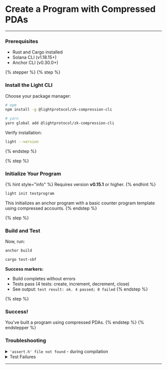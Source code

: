 

# Create a Program with Compressed PDAs

***

### Prerequisites

* Rust and Cargo installed
* Solana CLI (v1.18.15+)
* Anchor CLI (v0.30.0+)

{% stepper %}
{% step %}
### Install the Light CLI

Choose your package manager:

```bash
# npm
npm install -g @lightprotocol/zk-compression-cli

# yarn  
yarn global add @lightprotocol/zk-compression-cli
```

Verify installation:

```bash
light --version
```
{% endstep %}

{% step %}
### Initialize Your Program

{% hint style="info" %}
Requires version **v0.15.1** or higher.
{% endhint %}

```bash
light init testprogram
```

This initializes an anchor program with a basic counter program template using compressed accounts.
{% endstep %}

{% step %}
### Build and Test

Now, run:

```bash
anchor build
```

```bash
cargo test-sbf
```

**Success markers:**

* Build completes without errors
* Tests pass (4 tests: create, increment, decrement, close)
* See output: `test result: ok. 4 passed; 0 failed`
{% endstep %}

{% step %}
### Success!

You've built a program using compressed PDAs.
{% endstep %}
{% endstepper %}

### Troubleshooting

<details>

<summary><code>'assert.h' file not found</code> - during compilation</summary>

Build Errors on macOS

If you see `'assert.h' file not found`:

```bash
export CC=$(xcrun -find clang)
export SDKROOT=$(xcrun --show-sdk-path)
cargo clean
anchor build
```

#### Example Log

The following warnings were emitted during compilation:

```
warning: blake3@1.5.1: In file included from c/blake3_neon.c:1:
warning: blake3@1.5.1: c/blake3_impl.h:4:10: fatal error: 'assert.h' file not found
warning: blake3@1.5.1:     4 | #include <assert.h>
warning: blake3@1.5.1:       |          ^~~~~~~~~~
warning: blake3@1.5.1: 1 error generated.

error: failed to run custom build command for `blake3 v1.5.1`

Caused by:
  process didn't exit successfully: `/Users/you/testprogram/target/release/build/blake3-ac41d29c2eabe052/build-script-build` (exit status: 1)
  --- stdout
  cargo:rerun-if-env-changed=CARGO_FEATURE_PURE
  cargo:rerun-if-env-changed=CARGO_FEATURE_NO_NEON
  cargo:rerun-if-env-changed=CARGO_FEATURE_NEON
  cargo:rerun-if-env-changed=CARGO_FEATURE_NEON
  cargo:rerun-if-env-changed=CARGO_FEATURE_NO_NEON
  cargo:rerun-if-env-changed=CARGO_FEATURE_PURE
  cargo:rustc-cfg=blake3_neon
  OUT_DIR = Some(/Users/you/testprogram/target/release/build/blake3-735a4c71d985df30/out)
  TARGET = Some(aarch64-apple-darwin)
  OPT_LEVEL = Some(3)
  HOST = Some(aarch64-apple-darwin)
  cargo:rerun-if-env-changed=CC_aarch64-apple-darwin
  CC_aarch64-apple-darwin = None
  cargo:rerun-if-env-changed=CC_aarch64_apple_darwin
  CC_aarch64_apple_darwin = None
  cargo:rerun-if-env-changed=HOST_CC
  HOST_CC = None
  cargo:rerun-if-env-changed=CC
  CC = Some(/Users/you/.local/share/solana/install/releases/1.18.22/solana-release/bin/sdk/sbf/dependencies/platform-tools/llvm/bin/clang)
  RUSTC_WRAPPER = None
  cargo:rerun-if-env-changed=CC_ENABLE_DEBUG_OUTPUT
  cargo:rerun-if-env-changed=CRATE_CC_NO_DEFAULTS
  CRATE_CC_NO_DEFAULTS = None
  DEBUG = Some(false)
  cargo:rerun-if-env-changed=MACOSX_DEPLOYMENT_TARGET
  MACOSX_DEPLOYMENT_TARGET = None
  cargo:rerun-if-env-changed=CFLAGS_aarch64-apple-darwin
  CFLAGS_aarch64-apple-darwin = None
  cargo:rerun-if-env-changed=CFLAGS_aarch64_apple_darwin
  CFLAGS_aarch64_apple_darwin = None
  cargo:rerun-if-env-changed=HOST_CFLAGS
  HOST_CFLAGS = None
  cargo:rerun-if-env-changed=CFLAGS
  CFLAGS = None
  cargo:warning=In file included from c/blake3_neon.c:1:
  cargo:warning=c/blake3_impl.h:4:10: fatal error: 'assert.h' file not found
  cargo:warning=    4 | #include <assert.h>
  cargo:warning=      |          ^~~~~~~~~~
  cargo:warning=1 error generated.

  --- stderr


  error occurred: Command env -u IPHONEOS_DEPLOYMENT_TARGET "/Users/you/.local/share/solana/install/releases/1.18.22/solana-release/bin/sdk/sbf/dependencies/platform-tools/llvm/bin/clang" "-O3" "-ffunction-sections" "-fdata-sections" "-fPIC" "--target=arm64-apple-darwin" "-mmacosx-version-min=14.4" "-Wall" "-Wextra" "-std=c11" "-o" "/Users/you/testprogram/target/release/build/blake3-735a4c71d985df30/out/db3b6bfb95261072-blake3_neon.o" "-c" "c/blake3_neon.c" with args clang did not execute successfully (status code exit status: 1).
```



</details>

<details>

<summary>Test Failures</summary>

Ensure you have:

* Latest Solana CLI (v1.18.15+)
* Anchor CLI (v0.30.0+)
* `solana config set --url localhost`

</details>



***
